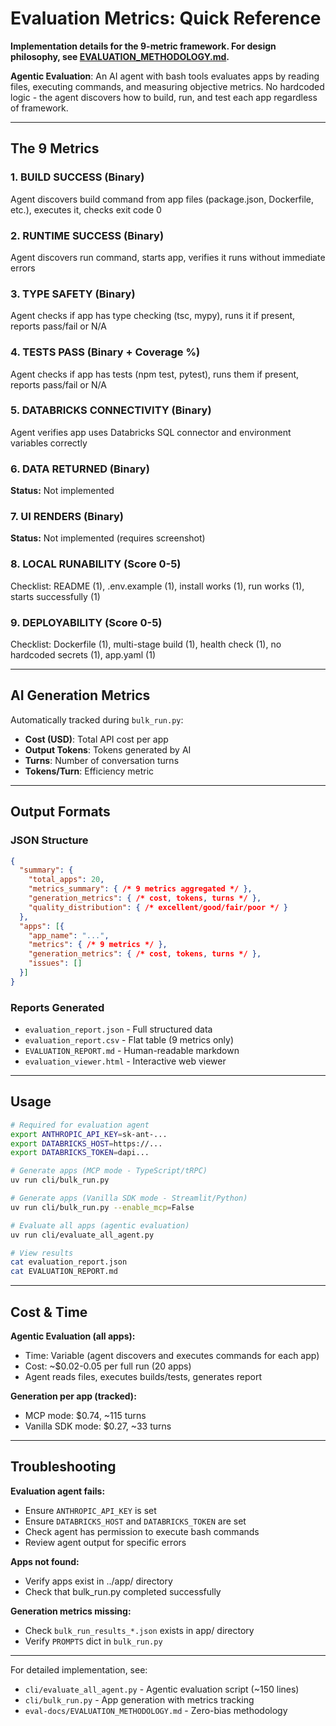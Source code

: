 # Evaluation Metrics: Quick Reference

**Implementation details for the 9-metric framework. For design philosophy, see [EVALUATION_METHODOLOGY.md](EVALUATION_METHODOLOGY.md).**

**Agentic Evaluation**: An AI agent with bash tools evaluates apps by reading files, executing commands, and measuring objective metrics. No hardcoded logic - the agent discovers how to build, run, and test each app regardless of framework.

---

## The 9 Metrics

### 1. BUILD SUCCESS (Binary)
Agent discovers build command from app files (package.json, Dockerfile, etc.), executes it, checks exit code 0

### 2. RUNTIME SUCCESS (Binary)
Agent discovers run command, starts app, verifies it runs without immediate errors

### 3. TYPE SAFETY (Binary)
Agent checks if app has type checking (tsc, mypy), runs it if present, reports pass/fail or N/A

### 4. TESTS PASS (Binary + Coverage %)
Agent checks if app has tests (npm test, pytest), runs them if present, reports pass/fail or N/A

### 5. DATABRICKS CONNECTIVITY (Binary)
Agent verifies app uses Databricks SQL connector and environment variables correctly

### 6. DATA RETURNED (Binary)
**Status:** Not implemented

### 7. UI RENDERS (Binary)
**Status:** Not implemented (requires screenshot)

### 8. LOCAL RUNABILITY (Score 0-5)
Checklist: README (1), .env.example (1), install works (1), run works (1), starts successfully (1)

### 9. DEPLOYABILITY (Score 0-5)
Checklist: Dockerfile (1), multi-stage build (1), health check (1), no hardcoded secrets (1), app.yaml (1)

---

## AI Generation Metrics

Automatically tracked during `bulk_run.py`:
- **Cost (USD)**: Total API cost per app
- **Output Tokens**: Tokens generated by AI
- **Turns**: Number of conversation turns
- **Tokens/Turn**: Efficiency metric

---

## Output Formats

### JSON Structure
```json
{
  "summary": {
    "total_apps": 20,
    "metrics_summary": { /* 9 metrics aggregated */ },
    "generation_metrics": { /* cost, tokens, turns */ },
    "quality_distribution": { /* excellent/good/fair/poor */ }
  },
  "apps": [{
    "app_name": "...",
    "metrics": { /* 9 metrics */ },
    "generation_metrics": { /* cost, tokens, turns */ },
    "issues": []
  }]
}
```

### Reports Generated
- `evaluation_report.json` - Full structured data
- `evaluation_report.csv` - Flat table (9 metrics only)
- `EVALUATION_REPORT.md` - Human-readable markdown
- `evaluation_viewer.html` - Interactive web viewer

---

## Usage

```bash
# Required for evaluation agent
export ANTHROPIC_API_KEY=sk-ant-...
export DATABRICKS_HOST=https://...
export DATABRICKS_TOKEN=dapi...

# Generate apps (MCP mode - TypeScript/tRPC)
uv run cli/bulk_run.py

# Generate apps (Vanilla SDK mode - Streamlit/Python)
uv run cli/bulk_run.py --enable_mcp=False

# Evaluate all apps (agentic evaluation)
uv run cli/evaluate_all_agent.py

# View results
cat evaluation_report.json
cat EVALUATION_REPORT.md
```

---

## Cost & Time

**Agentic Evaluation (all apps):**
- Time: Variable (agent discovers and executes commands for each app)
- Cost: ~$0.02-0.05 per full run (20 apps)
- Agent reads files, executes builds/tests, generates report

**Generation per app (tracked):**
- MCP mode: $0.74, ~115 turns
- Vanilla SDK mode: $0.27, ~33 turns

---

## Troubleshooting

**Evaluation agent fails:**
- Ensure `ANTHROPIC_API_KEY` is set
- Ensure `DATABRICKS_HOST` and `DATABRICKS_TOKEN` are set
- Check agent has permission to execute bash commands
- Review agent output for specific errors

**Apps not found:**
- Verify apps exist in ../app/ directory
- Check that bulk_run.py completed successfully

**Generation metrics missing:**
- Check `bulk_run_results_*.json` exists in app/ directory
- Verify `PROMPTS` dict in `bulk_run.py`

---

For detailed implementation, see:
- `cli/evaluate_all_agent.py` - Agentic evaluation script (~150 lines)
- `cli/bulk_run.py` - App generation with metrics tracking
- `eval-docs/EVALUATION_METHODOLOGY.md` - Zero-bias methodology
